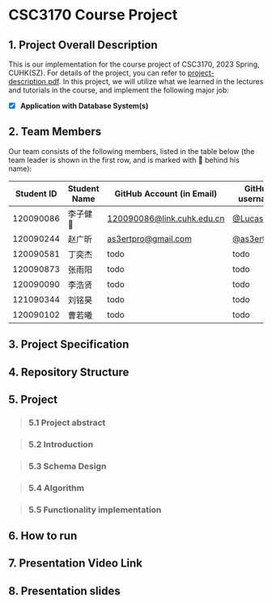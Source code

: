 # CSC3170 Course Project

## 1. Project Overall Description

This is our implementation for the course project of CSC3170, 2023 Spring, CUHK(SZ). For details of the project, you can refer to [project-description.pdf](project-description.pdf). In this project, we will utilize what we learned in the lectures and tutorials in the course, and implement the following major job:

- [x] **Application with Database System(s)**

## 2. Team Members

Our team consists of the following members, listed in the table below (the team leader is shown in the first row, and is marked with 🚩 behind his name):

<!-- change the info below to be the real case -->

| Student ID | Student Name | GitHub Account (in Email)  | GitHub username |
| ---------- | ------------ | -------------------------  |-----------------|
| 120090086  | 李子健 🚩    | 120090086@link.cuhk.edu.cn | [@LucasL258](https://github.com/LucasL258)  |
| 120090244  | 赵广昕       | as3ertpro@gmail.com        | [@as3ert](https://github.com/as3ert)        |
| 120090581  | 丁奕杰       | todo                       | todo |
| 120090873  | 张雨阳       | todo                       | todo |
| 120090090  | 李浩贤       | todo                       | todo |
| 121090344  | 刘铭昊       | todo                       | todo |
| 120090102  | 曹若曦       | todo                       | todo |

## 3. Project Specification

## 4. Repository Structure

## 5. Project

> ### 5.1 Project abstract

> ### 5.2 Introduction

> ### 5.3 Schema Design

> ### 5.4 Algorithm

> ### 5.5 Functionality implementation

## 6. How to run

## 7. Presentation Video Link

## 8. Presentation slides
